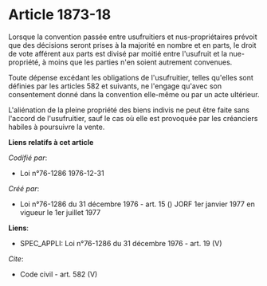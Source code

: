 # Article 1873-18

Lorsque la convention passée entre usufruitiers et nus-propriétaires prévoit que des décisions seront prises à la majorité en
nombre et en parts, le droit de vote afférent aux parts est divisé par moitié entre l'usufruit et la nue-propriété, à moins
que les parties n'en soient autrement convenues. 

Toute dépense excédant les obligations de l'usufruitier, telles qu'elles sont définies par les articles 582 et suivants, ne
l'engage qu'avec son consentement donné dans la convention elle-même ou par un acte ultérieur. 

L'aliénation de la pleine propriété des biens indivis ne peut être faite sans l'accord de l'usufruitier, sauf le cas où elle
est provoquée par les créanciers habiles à poursuivre la vente.

**Liens relatifs à cet article**

_Codifié par_:

  - Loi n°76-1286 1976-12-31

_Créé par_:

  - Loi n°76-1286 du 31 décembre 1976 - art. 15 () JORF 1er janvier 1977 en vigueur le 1er juillet 1977

**Liens**:

  - SPEC_APPLI: Loi n°76-1286 du 31 décembre 1976 - art. 19 (V)

_Cite_:

  - Code civil - art. 582 (V)
